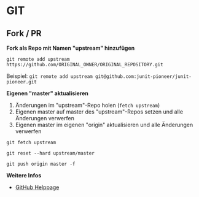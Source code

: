 
# GIT

## Fork / PR

**Fork als Repo mit Namen "upstream" hinzufügen**

`git remote add upstream https://github.com/ORIGINAL_OWNER/ORIGINAL_REPOSITORY.git`

Beispiel: `git remote add upstream git@github.com:junit-pioneer/junit-pioneer.git`

**Eigenen "master" aktualisieren**

1) Änderungen im "upstream"-Repo holen (`fetch upstream`)
2) Eigenen master auf master des "upstream"-Repos setzen und alle Änderungen verwerfen
3) Eigenen master im eigenen "origin" aktualisieren und alle Änderungen verwerfen

```
git fetch upstream

git reset --hard upstream/master 

git push origin master -f
```

**Weitere Infos**

* [GitHub Helppage](https://help.github.com/en/github/collaborating-with-issues-and-pull-requests/working-with-forks)


